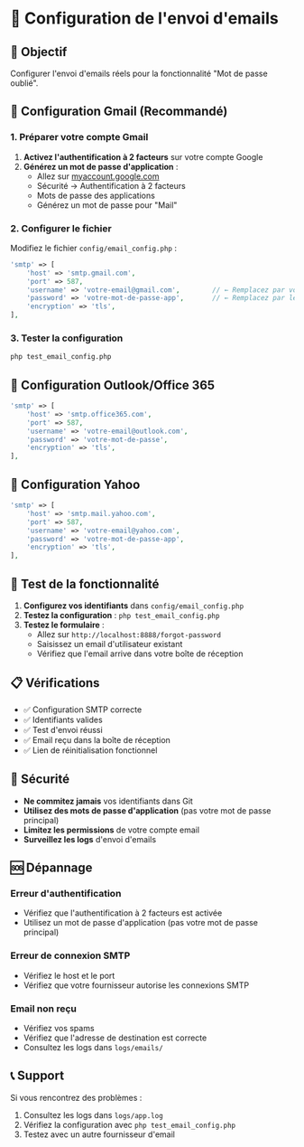 # 📧 Configuration de l'envoi d'emails

## 🎯 Objectif
Configurer l'envoi d'emails réels pour la fonctionnalité "Mot de passe oublié".

## 🔧 Configuration Gmail (Recommandé)

### 1. Préparer votre compte Gmail
1. **Activez l'authentification à 2 facteurs** sur votre compte Google
2. **Générez un mot de passe d'application** :
   - Allez sur [myaccount.google.com](https://myaccount.google.com)
   - Sécurité → Authentification à 2 facteurs
   - Mots de passe des applications
   - Générez un mot de passe pour "Mail"

### 2. Configurer le fichier
Modifiez le fichier `config/email_config.php` :

```php
'smtp' => [
    'host' => 'smtp.gmail.com',
    'port' => 587,
    'username' => 'votre-email@gmail.com',        // ← Remplacez par votre email
    'password' => 'votre-mot-de-passe-app',       // ← Remplacez par le mot de passe d'application
    'encryption' => 'tls',
],
```

### 3. Tester la configuration
```bash
php test_email_config.php
```

## 🔧 Configuration Outlook/Office 365

```php
'smtp' => [
    'host' => 'smtp.office365.com',
    'port' => 587,
    'username' => 'votre-email@outlook.com',
    'password' => 'votre-mot-de-passe',
    'encryption' => 'tls',
],
```

## 🔧 Configuration Yahoo

```php
'smtp' => [
    'host' => 'smtp.mail.yahoo.com',
    'port' => 587,
    'username' => 'votre-email@yahoo.com',
    'password' => 'votre-mot-de-passe-app',
    'encryption' => 'tls',
],
```

## 🧪 Test de la fonctionnalité

1. **Configurez vos identifiants** dans `config/email_config.php`
2. **Testez la configuration** : `php test_email_config.php`
3. **Testez le formulaire** :
   - Allez sur `http://localhost:8888/forgot-password`
   - Saisissez un email d'utilisateur existant
   - Vérifiez que l'email arrive dans votre boîte de réception

## 📋 Vérifications

- ✅ Configuration SMTP correcte
- ✅ Identifiants valides
- ✅ Test d'envoi réussi
- ✅ Email reçu dans la boîte de réception
- ✅ Lien de réinitialisation fonctionnel

## 🚨 Sécurité

- **Ne commitez jamais** vos identifiants dans Git
- **Utilisez des mots de passe d'application** (pas votre mot de passe principal)
- **Limitez les permissions** de votre compte email
- **Surveillez les logs** d'envoi d'emails

## 🆘 Dépannage

### Erreur d'authentification
- Vérifiez que l'authentification à 2 facteurs est activée
- Utilisez un mot de passe d'application (pas votre mot de passe principal)

### Erreur de connexion SMTP
- Vérifiez le host et le port
- Vérifiez que votre fournisseur autorise les connexions SMTP

### Email non reçu
- Vérifiez vos spams
- Vérifiez que l'adresse de destination est correcte
- Consultez les logs dans `logs/emails/`

## 📞 Support

Si vous rencontrez des problèmes :
1. Consultez les logs dans `logs/app.log`
2. Vérifiez la configuration avec `php test_email_config.php`
3. Testez avec un autre fournisseur d'email
